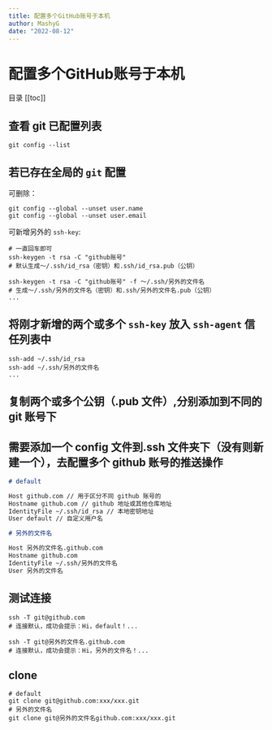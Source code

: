 ```yaml
---
title: 配置多个GitHub账号于本机
author: MashyG
date: "2022-08-12"
---
```


# 配置多个GitHub账号于本机

目录
[[toc]]

## 查看 git 已配置列表

```shell
git config --list
```

## 若已存在全局的 `git` 配置

可删除：

```shell
git config --global --unset user.name
git config --global --unset user.email
```

可新增另外的 `ssh-key`:

```shell
# 一直回车即可
ssh-keygen -t rsa -C "github账号"
# 默认生成～/.ssh/id_rsa（密钥）和.ssh/id_rsa.pub（公钥）

ssh-keygen -t rsa -C "github账号" -f ～/.ssh/另外的文件名
# 生成～/.ssh/另外的文件名（密钥）和.ssh/另外的文件名.pub（公钥）
...
```

## 将刚才新增的两个或多个 `ssh-key` 放入 `ssh-agent` 信任列表中

```shell
ssh-add ~/.ssh/id_rsa
ssh-add ~/.ssh/另外的文件名
...
```

## 复制两个或多个公钥（.pub 文件）,分别添加到不同的 git 账号下

## 需要添加一个 config 文件到.ssh 文件夹下（没有则新建一个），去配置多个 github 账号的推送操作

```md
# default

Host github.com // 用于区分不同 github 账号的
Hostname github.com // github 地址或其他仓库地址
IdentityFile ~/.ssh/id_rsa // 本地密钥地址
User default // 自定义用户名

# 另外的文件名

Host 另外的文件名.github.com
Hostname github.com
IdentityFile ~/.ssh/另外的文件名
User 另外的文件名
```

## 测试连接

```shell
ssh -T git@github.com
# 连接默认，成功会提示：Hi，default！...

ssh -T git@另外的文件名.github.com
# 连接默认，成功会提示：Hi，另外的文件名！...
```

## clone

```shell
# default
git clone git@github.com:xxx/xxx.git
# 另外的文件名
git clone git@另外的文件名github.com:xxx/xxx.git
```
